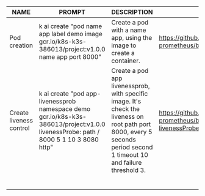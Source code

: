 | NAME                    | PROMPT                                                                                                                               | DESCRIPTION                                                                                                                                                             | EXAMPLE                                                                                                                    |
|-------------------------|--------------------------------------------------------------------------------------------------------------------------------------|-------------------------------------------------------------------------------------------------------------------------------------------------------------------------|----------------------------------------------------------------------------------------------------------------------------|
| Pod creation            | k ai create "pod name app label demo image gcr.io/k8s-k3s-386013/project:v1.0.0 name app port 8000"                                  | Create a pod with a name app, using the image to create a container.                                                                                                    | https://github.com/Skrypnyk81/dev-ops-prometheus/blob/9069a2e084cce2f3f3f7351e9bd9987dcb9729cb/yaml/app.yaml               |
| Create liveness control | k ai create "pod app-livenessprob namespace demo gcr.io/k8s-k3s-386013/project:v1.0.0 livenessProbe: path / 8000 5 1 10 3 8080 http" | Create a pod app livenessprob, with specific image. It's check the liveness on root path port 8000, every 5 seconds period second 1 timeout 10 and failure threshold 3. | https://github.com/Skrypnyk81/dev-ops-prometheus/blob/7f32ceba73296faa9bc8ab41195cebc4cd1b92d2/yaml/app-livenessProbe.yaml |
|                         |                                                                                                                                      |                                                                                                                                                                         |                                                                                                                            |
|                         |                                                                                                                                      |                                                                                                                                                                         |                                                                                                                            |
|                         |                                                                                                                                      |                                                                                                                                                                         |                                                                                                                            |
|                         |                                                                                                                                      |                                                                                                                                                                         |                                                                                                                            |
|                         |                                                                                                                                      |                                                                                                                                                                         |                                                                                                                            |
|                         |                                                                                                                                      |                                                                                                                                                                         |                                                                                                                            |
